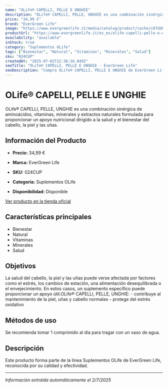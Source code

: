 ```yaml
---
name: "OLife® CAPELLI, PELLE E UNGHIE"
description: "OLife® CAPELLI, PELLE, UNGHIE es una combinación sinérgica de aminoácidos, vitaminas, minerales y extractos naturales formulada para proporcionar un apoyo nutricional dirigido a la salud y el bienestar del cabello, la piel y las uñas."
price: "34,99 €"
brand: "EverGreen Life"
image: "https://www.evergreenlife.it/media/catalog/product/cache/c07dd61d864357977e19899508bed4cf/s/k/sku-024cup.png"
productUrl: "https://www.evergreenlife.it/es_es/olife-capelli-pelle-e-unghie.html"
availability: "available"
inStock: true
category: "Suplementos OLife"
tags: ["Bienestar", "Natural", "Vitaminas", "Minerales", "Salud"]
sku: "024CUP"
createdAt: "2025-07-02T12:36:16.049Z"
seoTitle: "OLife® CAPELLI, PELLE E UNGHIE - EverGreen Life"
seoDescription: "Compra OLife® CAPELLI, PELLE E UNGHIE de EverGreen Life."
---
```


# OLife® CAPELLI, PELLE E UNGHIE

OLife® CAPELLI, PELLE, UNGHIE es una combinación sinérgica de aminoácidos, vitaminas, minerales y extractos naturales formulada para proporcionar un apoyo nutricional dirigido a la salud y el bienestar del cabello, la piel y las uñas.

## Información del Producto

- **Precio:** 34,99 €
- **Marca:** EverGreen Life
- **SKU:** 024CUP
- **Categoría:** Suplementos OLife

- **Disponibilidad:** Disponible

[Ver producto en la tienda oficial](https://www.evergreenlife.it/es_es/olife-capelli-pelle-e-unghie.html)

## Características principales

- Bienestar
- Natural
- Vitaminas
- Minerales
- Salud


## Objetivos

La salud del cabello, la piel y las uñas puede verse afectada por factores como el estrés, los cambios de estación, una alimentación desequilibrada o el envejecimiento. En estos casos, un suplemento específico puede proporcionar un apoyo útil.OLife® CAPELLI, PELLE, UNGHIE: - contribuye al mantenimiento de la piel, uñas y cabello normales - protege del estrés oxidativo


## Métodos de uso

Se recomienda tomar 1 comprimido al día para tragar con un vaso de agua.


## Descripción

Este producto forma parte de la línea Suplementos OLife de EverGreen Life, reconocida por su calidad y efectividad.

---

*Información extraída automáticamente el 2/7/2025*
